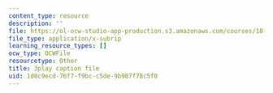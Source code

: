 ```yaml
---
content_type: resource
description: ''
file: https://ol-ocw-studio-app-production.s3.amazonaws.com/courses/18-01sc-single-variable-calculus-fall-2010/1d0c9ecd76f7f9bcc5de9b987f78c5f0_eHJuAByQf5A.srt
file_type: application/x-subrip
learning_resource_types: []
ocw_type: OCWFile
resourcetype: Other
title: 3play caption file
uid: 1d0c9ecd-76f7-f9bc-c5de-9b987f78c5f0
---
```

